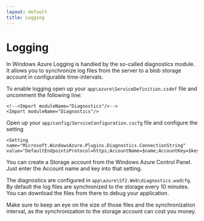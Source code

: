 ```yaml
---
layout: default
title: Logging
---
```


# Logging

In Windows Azure Logging is handled by the so-called diagnostics module.
It allows you to synchronize log files from the server to a blob storage account
in configurable time-intervals.

To enable logging open up your `app\azure\ServiceDefinition.csdef` file and
uncomment the following line:

    <!--<Import moduleName="Diagnostics"/>-->
    <Import moduleName="Diagnostics"/>

Open up your `app/config/ServiceConfiguration.cscfg` file and configure
the setting

    <Setting name="Microsoft.WindowsAzure.Plugins.Diagnostics.ConnectionString" value="DefaultEndpointsProtocol=https;AccountName=$name;AccountKey=$key"/>

You can create a Storage account from the Windows Azure Control Panel. Just enter the Account name and key into that setting.

The diagnostics are configured in `app\azure\Sf2.Web\diagnostics.wadcfg`. By default the log files are synchronized to the storage every 10 minutes. You can download the files from there to debug your application.

Make sure to keep an eye on the size of those files and the synchronization interval, as the synchronization to the storage account can cost you money.

